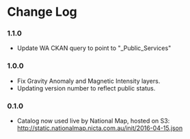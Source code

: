 
Change Log
==========

### 1.1.0
* Update WA CKAN query to point to "_Public_Services"

### 1.0.0

* Fix Gravity Anomaly and Magnetic Intensity layers.
* Updating version number to reflect public status.

### 0.1.0

* Catalog now used live by National Map, hosted on S3: http://static.nationalmap.nicta.com.au/init/2016-04-15.json